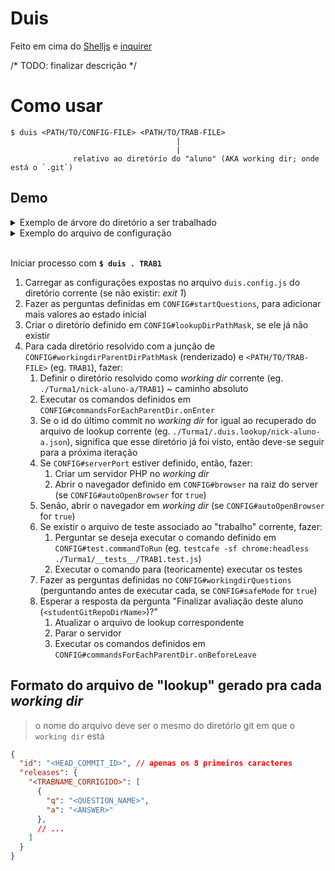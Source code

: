 # Duis

Feito em cima do [Shelljs](https://www.npmjs.com/package/shelljs) e [inquirer](https://www.npmjs.com/package/inquirer)

/* TODO: finalizar descrição */

# Como usar
```
$ duis <PATH/TO/CONFIG-FILE> <PATH/TO/TRAB-FILE>
                                     |
                                     |
              relativo ao diretórío do "aluno" (AKA working dir; onde está o `.git`)
```

## Demo

<details>
<summary>Exemplo de árvore do diretório a ser trabalhado</summary>

```bash
.
├── duis.questions.js
├── duis.config.js
├── Turma1
│   ├── __tests__
│   │   └── TRAB1.test.js
│   ├── nick-aluno-a # git repo
│   │   ├── TRAB1
│   │   │   └── index.html ## or `index.php`
│   │   ├── TRAB2
│   │   └── # ...
│   ├── nick-aluno-b
│   │   └── # ...
│   └── #...
└── Turma2
    └── #...
```
</details>

<details>
<summary>Exemplo do arquivo de configuração</summary>

```js
```

</details>
<br>

Iniciar processo com **`$ duis . TRAB1`**

1. Carregar as configurações expostas no arquivo `duis.config.js` do diretório corrente (se não existir: _exit 1_)
2. Fazer as perguntas definidas em `CONFIG#startQuestions`, para adicionar mais valores ao estado inicial
3. Criar o diretório definido em `CONFIG#lookupDirPathMask`, se ele já não existir
4. Para cada diretório resolvido com a junção de `CONFIG#workingdirParentDirPathMask` (renderizado) e `<PATH/TO/TRAB-FILE>` (eg. `TRAB1`), fazer:
    1. Definir o diretório resolvido como _working dir_ corrente (eg. `./Turma1/nick-aluno-a/TRAB1`) ~ caminho absoluto
    2. Executar os comandos definidos em `CONFIG#commandsForEachParentDir.onEnter`
    3. Se o id do último commit no _working dir_ for igual ao recuperado do arquivo de lookup corrente (eg. `./Turma1/.duis.lookup/nick-aluno-a.json`), significa que esse diretório já foi visto, então deve-se seguir para a próxima iteração
    4. Se `CONFIG#serverPort` estiver definido, então, fazer:
        1. Criar um servidor PHP no _working dir_
        2. Abrir o navegador definido em `CONFIG#browser` na raiz do server (se `CONFIG#autoOpenBrowser` for `true`)
    5. Senão, abrir o navegador em _working dir_ (se `CONFIG#autoOpenBrowser` for `true`)
    6. Se existir o arquivo de teste associado ao "trabalho" corrente, fazer:
        1. Perguntar se deseja executar o comando definido em `CONFIG#test.commandToRun` (eg. `testcafe -sf chrome:headless ./Turma1/__tests__/TRAB1.test.js`)
        2. Executar o comando para (teoricamente) executar os testes
    7. Fazer as perguntas definidas no `CONFIG#workingdirQuestions` (perguntando antes de executar cada, se `CONFIG#safeMode` for `true`)
    8. Esperar a resposta da pergunta "Finalizar avaliação deste aluno (`<studentGitRepoDirName>`)?"
        1. Atualizar o arquivo de lookup correspondente
        2. Parar o servidor
        3. Executar os comandos definidos em `CONFIG#commandsForEachParentDir.onBeforeLeave`

## Formato do arquivo de "lookup" gerado pra cada _working dir_
> o nome do arquivo deve ser o mesmo do diretório git em que o `working dir` está

```json
{
  "id": "<HEAD_COMMIT_ID>", // apenas os 8 primeiros caracteres
  "releases": {
    "<TRABNAME_CORRIGIDO>": [
      {
        "q": "<QUESTION_NAME>",
        "a": "<ANSWER>"
      },
      // ...
    ]
  }
}
```
